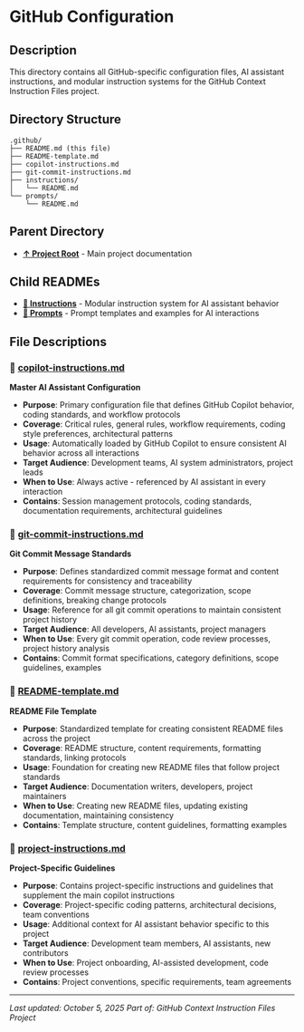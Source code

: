 # GitHub Configuration

## Description
This directory contains all GitHub-specific configuration files, AI assistant instructions, and modular instruction systems for the GitHub Context Instruction Files project.

## Directory Structure
```
.github/
├── README.md (this file)
├── README-template.md
├── copilot-instructions.md
├── git-commit-instructions.md
├── instructions/
│   └── README.md
└── prompts/
    └── README.md
```

## Parent Directory
- **[↑ Project Root](../README.md)** - Main project documentation

## Child READMEs
- **[📁 Instructions](instructions/README.md)** - Modular instruction system for AI assistant behavior
- **[📁 Prompts](prompts/README.md)** - Prompt templates and examples for AI interactions

## File Descriptions

### 📄 **[copilot-instructions.md](copilot-instructions.md)**
**Master AI Assistant Configuration**
- **Purpose**: Primary configuration file that defines GitHub Copilot behavior, coding standards, and workflow protocols
- **Coverage**: Critical rules, general rules, workflow requirements, coding style preferences, architectural patterns
- **Usage**: Automatically loaded by GitHub Copilot to ensure consistent AI behavior across all interactions
- **Target Audience**: Development teams, AI system administrators, project leads
- **When to Use**: Always active - referenced by AI assistant in every interaction
- **Contains**: Session management protocols, coding standards, documentation requirements, architectural guidelines

### 📄 **[git-commit-instructions.md](git-commit-instructions.md)**
**Git Commit Message Standards**
- **Purpose**: Defines standardized commit message format and content requirements for consistency and traceability
- **Coverage**: Commit message structure, categorization, scope definitions, breaking change protocols
- **Usage**: Reference for all git commit operations to maintain consistent project history
- **Target Audience**: All developers, AI assistants, project managers
- **When to Use**: Every git commit operation, code review processes, project history analysis
- **Contains**: Commit format specifications, category definitions, scope guidelines, examples

### 📄 **[README-template.md](README-template.md)**
**README File Template**
- **Purpose**: Standardized template for creating consistent README files across the project
- **Coverage**: README structure, content requirements, formatting standards, linking protocols
- **Usage**: Foundation for creating new README files that follow project standards
- **Target Audience**: Documentation writers, developers, project maintainers
- **When to Use**: Creating new README files, updating existing documentation, maintaining consistency
- **Contains**: Template structure, content guidelines, formatting examples

### 📄 **[project-instructions.md](instructions/project-instructions.md)**
**Project-Specific Guidelines**
- **Purpose**: Contains project-specific instructions and guidelines that supplement the main copilot instructions
- **Coverage**: Project-specific coding patterns, architectural decisions, team conventions
- **Usage**: Additional context for AI assistant behavior specific to this project
- **Target Audience**: Development team members, AI assistants, new contributors
- **When to Use**: Project onboarding, AI-assisted development, code review processes
- **Contains**: Project conventions, specific requirements, team agreements

---

*Last updated: October 5, 2025*
*Part of: GitHub Context Instruction Files Project*
